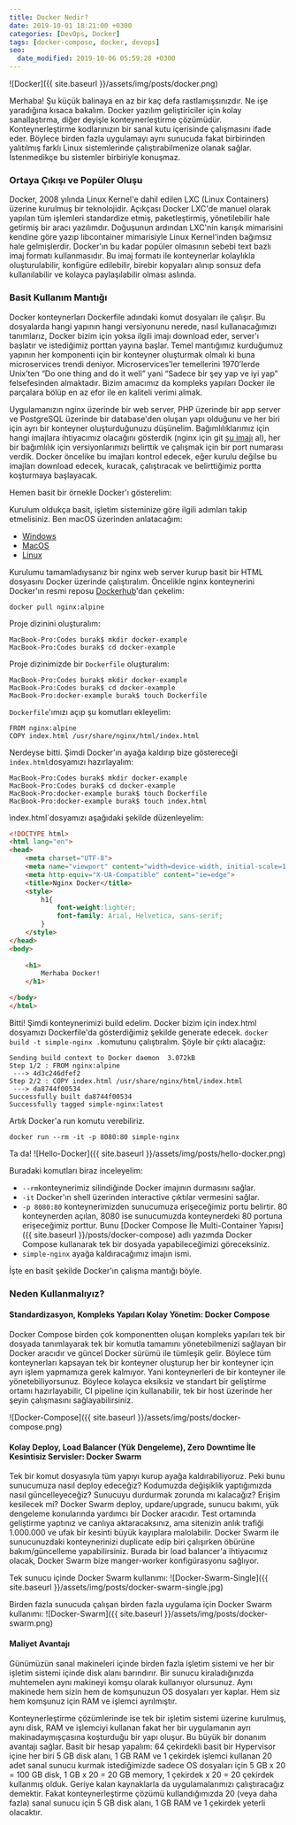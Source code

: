 ```yaml
---
title: Docker Nedir?
date: 2019-10-01 18:21:00 +0300
categories: [DevOps, Docker]
tags: [docker-compose, docker, devops]
seo:
  date_modified: 2019-10-06 05:59:28 +0300
---
```



![Docker]({{ site.baseurl }}/assets/img/posts/docker.png)

Merhaba! Şu küçük balinaya en az bir kaç defa rastlamışsınızdır. Ne işe yaradığına kısaca bakalım.
Docker yazılım geliştiriciler için kolay sanallaştırma, diğer deyişle konteynerleştirme çözümüdür. Konteynerleştirme kodlarınızın bir sanal kutu içerisinde çalışmasını ifade eder. Böylece birden fazla uygulamayı aynı sunucuda fakat birbirinden yalıtılmış farklı Linux sistemlerinde çalıştırabilmenize olanak sağlar. İstenmedikçe bu sistemler birbiriyle konuşmaz.

### Ortaya Çıkışı ve Popüler Oluşu
Docker, 2008 yılında Linux Kernel'e dahil edilen LXC (Linux Containers) üzerine kurulmuş bir teknolojidir. Açıkçası Docker LXC'de manuel olarak yapılan tüm işlemleri standardize etmiş, paketleştirmiş, yönetilebilir hale getirmiş bir aracı yazılımdır. Doğuşunun ardından LXC'nin karışık mimarisini kendine göre yazıp libcontainer mimarisiyle Linux Kernel'inden bağımsız hale gelmişlerdir. Docker'ın bu kadar popüler olmasının sebebi text bazlı imaj formatı kullanmasıdır. Bu imaj formatı ile konteynerlar kolaylıkla oluşturulabilir, konfigüre edilebilir, birebir kopyaları alınıp sonsuz defa kullanılabilir ve kolayca paylaşılabilir olması aslında. 

### Basit Kullanım Mantığı
Docker konteynerları Dockerfile adındaki komut dosyaları ile çalışır. Bu dosyalarda hangi yapının hangi versiyonunu nerede, nasıl kullanacağımızı tanımlarız, Docker bizim için yoksa ilgili imajı download eder, server'ı başlatır ve istediğimiz porttan yayına başlar. Temel mantığımız kurduğumuz yapının her komponenti için bir konteyner oluşturmak olmalı ki buna microservices trendi deniyor. Microservices’ler temellerini 1970’lerde Unix’ten “Do one thing and do it well” yani “Sadece bir şey yap ve iyi yap” felsefesinden almaktadır. Bizim amacımız da kompleks yapıları Docker ile parçalara bölüp en az efor ile en kaliteli verimi almak.

Uygulamanızın nginx üzerinde bir web server, PHP üzerinde bir app server ve PostgreSQL üzerinde bir database'den oluşan yapı olduğunu ve her biri için ayrı bir konteyner oluşturduğunuzu düşünelim. Bağımlılıklarımız için hangi imajlara ihtiyacımız olacağını gösterdik (nginx için git [şu imajı](https://hub.docker.com/_/nginx) al), her bir bağımlılık için versiyonlarımızı belirttik ve çalışmak için bir port numarası verdik. Docker öncelike bu imajları kontrol edecek, eğer kurulu değilse bu imajları download edecek, kuracak, çalıştıracak ve belirttiğimiz portta koşturmaya başlayacak. 

Hemen basit bir örnekle Docker'ı gösterelim:

Kurulum oldukça basit, işletim sisteminize göre ilgili adımları takip etmelisiniz. Ben macOS üzerinden anlatacağım:
- [Windows](https://docs.docker.com/docker-for-windows/)
- [MacOS](https://docs.docker.com/docker-for-mac/)
- [Linux](https://docs.docker.com/install/)

Kurulumu tamamladıysanız bir nginx web server kurup basit bir HTML dosyasını Docker üzerinde çalıştıralım. 
Öncelikle nginx konteynerini Docker'ın resmi reposu [Dockerhub](https://hub.docker.com/)'dan çekelim:

```
docker pull nginx:alpine
```

Proje dizinini oluşturalım:
```
MacBook-Pro:Codes burak$ mkdir docker-example
MacBook-Pro:Codes burak$ cd docker-example
```
Proje dizinimizde bir `Dockerfile` oluşturalım:
```
MacBook-Pro:Codes burak$ mkdir docker-example
MacBook-Pro:Codes burak$ cd docker-example
MacBook-Pro:docker-example burak$ touch Dockerfile
```
`Dockerfile`'ımızı açıp şu komutları ekleyelim:
```
FROM nginx:alpine
COPY index.html /usr/share/nginx/html/index.html
```
Nerdeyse bitti. Şimdi Docker'ın ayağa kaldırıp bize göstereceği `ìndex.html`dosyamızı hazırlayalım:
```
MacBook-Pro:Codes burak$ mkdir docker-example
MacBook-Pro:Codes burak$ cd docker-example
MacBook-Pro:docker-example burak$ touch Dockerfile
MacBook-Pro:docker-example burak$ touch index.html
```
ìndex.html`dosyamızı aşağıdaki şekilde düzenleyelim:

```html
<!DOCTYPE html>
<html lang="en">
<head>
    <meta charset="UTF-8">
    <meta name="viewport" content="width=device-width, initial-scale=1.0">
    <meta http-equiv="X-UA-Compatible" content="ie=edge">
    <title>Nginx Docker</title>
    <style>
        h1{
            font-weight:lighter;
            font-family: Arial, Helvetica, sans-serif;
        }
    </style>
</head>
<body>
    
    <h1>
        Merhaba Docker!
    </h1>

</body>
</html>
```

Bitti! Şimdi konteynerimizi build edelim. Docker bizim için index.html dosyamızı Dockerfile'da gösterdiğimiz şekilde generate edecek. `docker build -t simple-nginx .`komutunu çalıştıralım. Şöyle bir çıktı alacağız:
```
Sending build context to Docker daemon  3.072kB
Step 1/2 : FROM nginx:alpine
 ---> 4d3c246dfef2
Step 2/2 : COPY index.html /usr/share/nginx/html/index.html
 ---> da8744f00534
Successfully built da8744f00534
Successfully tagged simple-nginx:latest
```
Artık Docker'a run komutu verebiliriz.
````
docker run --rm -it -p 8080:80 simple-nginx
````
Ta da!
![Hello-Docker]({{ site.baseurl }}/assets/img/posts/hello-docker.png)

Buradaki komutları biraz inceleyelim:
- `--rm`konteynerimiz silindiğinde Docker imajının durmasını sağlar.
- `-it` Docker'ın shell üzerinden interactive çıktılar vermesini sağlar.
- `-p 8080:80` konteynerimizden sunucumuza erişeceğimiz portu belirtir. 80 konteynerden açılan, 8080 ise sunucumuzda konteynerdeki 80 portuna erişeceğimiz porttur. Bunu [Docker Compose İle Multi-Container Yapısı]({{ site.baseurl }}/posts/docker-compose) adlı yazımda Docker Compose kullanarak tek bir dosyada yapabileceğimizi göreceksiniz.
- `simple-nginx` ayağa kaldıracağımız imajın ismi.

İşte en basit şekilde Docker'ın çalışma mantığı böyle.

### Neden Kullanmalıyız?
#### Standardizasyon, Kompleks Yapıları Kolay Yönetim: Docker Compose
Docker Compose birden çok komponentten oluşan kompleks yapıları tek bir dosyada tanımlayarak tek bir komutla tamamını yönetebilmenizi sağlayan bir Docker aracıdır ve güncel Docker sürümü ile tümleşik gelir. Böylece tüm konteynerları kapsayan tek bir konteyner oluşturup her bir konteyner için ayrı işlem yapmamıza gerek kalmıyor. Yani konteynerleri de bir konteyner ile yönetebiliyorsunuz. Böylece kolayca eksiksiz ve standart bir geliştirme ortamı hazırlayabilir, CI pipeline için kullanabilir, tek bir host üzerinde her şeyin çalışmasını sağlayabilirsiniz.

![Docker-Compose]({{ site.baseurl }}/assets/img/posts/docker-compose.png)


#### Kolay Deploy, Load Balancer (Yük Dengeleme), Zero Downtime İle Kesintisiz Servisler: Docker Swarm
Tek bir komut dosyasıyla tüm yapıyı kurup ayağa kaldırabiliyoruz. Peki bunu sunucumuza nasıl deploy edeceğiz? Kodumuzda değişiklik yaptığımızda nasıl güncelleyeceğiz? Sunucuyu durdurmak zorunda mı kalacağız? Erişim kesilecek mi? Docker Swarm deploy, updare/upgrade, sunucu bakımı, yük dengeleme konularında yardımcı bir Docker aracıdır. Test ortamında geliştirme yaptınız ve canlıya aktaracaksınız, ama sitenizin anlık trafiği 1.000.000 ve ufak bir kesinti büyük kayıplara malolabilir. Docker Swarm ile sunucunuzdaki konteynerinizi duplicate edip biri çalışırken öbürüne bakım/güncelleme yapabilirsiniz. Burada bir load balancer'a ihtiyacımız olacak, Docker Swarm bize manger-worker konfigürasyonu sağlıyor. 

Tek sunucu içinde Docker Swarm kullanımı:
![Docker-Swarm-Single]({{ site.baseurl }}/assets/img/posts/docker-swarm-single.jpg)

Birden fazla sunucuda çalışan birden fazla uygulama için Docker Swarm kullanımı:
![Docker-Swarm]({{ site.baseurl }}/assets/img/posts/docker-swarm.png)


#### Maliyet Avantajı
Günümüzün sanal makineleri içinde birden fazla işletim sistemi ve her bir işletim sistemi içinde disk alanı barındırır. Bir sunucu kiraladığınızda muhtemelen aynı makineyi komşu olarak kullanıyor olursunuz. Aynı makinede hem sizin hem de komşunuzun OS dosyaları yer kaplar. Hem siz hem komşunuz için RAM ve işlemci ayrılmıştır.

Konteynerleştirme çözümlerinde ise tek bir işletim sistemi üzerine kurulmuş, aynı disk, RAM ve işlemciyi kullanan fakat her bir uygulamanın ayrı makinadaymışçasına koşturduğu bir yapı oluşur. Bu büyük bir donanım avantajı sağlar. Basit bir hesap yapalım:
64 çekirdekli basit bir Hypervisor içine her biri 5 GB disk alanı, 1 GB RAM ve 1 çekirdek işlemci kullanan 20 adet sanal sunucu kurmak istediğimizde sadece OS dosyaları için 5 GB x 20 = 100 GB disk, 1 GB x 20 = 20 GB memory, 1 çekirdek x 20 = 20 çekirdek kullanmış olduk. Geriye kalan kaynaklarla da uygulamalarımızı çalıştıracağız demektir. Fakat konteynerleştirme çözümü kullandığımızda 20 (veya daha fazla) sanal sunucu için 5 GB disk alanı, 1 GB RAM ve 1 çekirdek yeterli olacaktır.
